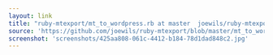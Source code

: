 ```yaml
---
layout: link
title: "ruby-mtexport/mt_to_wordpress.rb at master  joewils/ruby-mtexport  GitHub"
source: 'https://github.com/joewils/ruby-mtexport/blob/master/mt_to_wordpress.rb'
screenshot: 'screenshots/425aa808-061c-4412-b184-78d1dad848c2.jpg'
---
```


